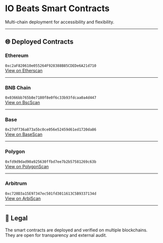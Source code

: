 # IO Beats Smart Contracts

Multi-chain deployment for accessibility and flexibility.

---

## 🌐 Deployed Contracts

### Ethereum  
`0xc2aF820610e055264F928388B85CDEDe6A21d710`  
[View on Etherscan](https://etherscan.io/token/0xc2aF820610e055264F928388B85CDEDe6A21d710)

---

### BNB Chain  
`0x0366bb765b8e7180f8e0f6c33b93fdcaa0a4d447`  
[View on BscScan](https://bscscan.com/token/0x0366bb765b8e7180f8e0f6c33b93fdcaa0a4d447)

---

### Base  
`0x27df736a873a5bc0ce056e52459d61ed1720da86`  
[View on BaseScan](https://basescan.org/token/0x27df736a873a5bc0ce056e52459d61ed1720da86)

---

### Polygon  
`0xfd9d9dad90a925630ffbd7ee7b2b57581269c63b`  
[View on PolygonScan](https://polygonscan.com/token/0xfd9d9dad90a925630ffbd7ee7b2b57581269c63b)

---

### Arbitrum  
`0xc720D3a15E97347ec501fd3011613C5B9337134d`  
[View on ArbiScan](https://arbiscan.io/token/0xc720D3a15E97347ec501fd3011613C5B9337134d)

---

## 📜 Legal
The smart contracts are deployed and verified on multiple blockchains.  
They are open for transparency and external audit.  
